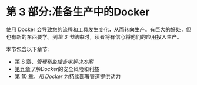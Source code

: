 # 第 3 部分:准备生产中的Docker

使用 Docker 会导致您的流程和工具发生变化，从而转向生产。有巨大的好处，但也有新的东西要学。到*第 3 节*结束时，读者将有信心将他们的应用投入生产。

本节包含以下章节:

*   [第 8 章](08.html)、*管理和监控备审解决方案*
*   [第九章](09.html)*了解Docker*的安全风险和利益
*   [第 10 章](10.html)，*用 Docker* 为持续部署管道提供动力